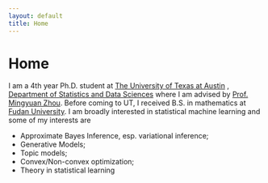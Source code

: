 ```yaml
---
layout: default
title: Home
---
```


<div>
 <h1 class="page-title">Home</h1>
</div>

<div>
<div class="row">
  <p>
  I am a 4th year Ph.D. student at
  <a href="https://www.utexas.edu">The University of Texas at Austin</a> , <a href="https://stat.utexas.edu">Department of Statistics and Data Sciences</a>
  where I am advised by
  <a href="https://mingyuanzhou.github.io">Prof. Mingyuan Zhou</a>. Before coming to UT, I received B.S. in mathematics at <a href="http://www.fudan.edu.cn/en/"> Fudan University</a>.
  I am broadly interested in statistical machine learning and some of my interests are 
  <p>
  <ul>
  <li> Approximate Bayes Inference, esp. variational inference; </li>
  <li> Generative Models; </li>
  <li> Topic models; </li>
  <li> Convex/Non-convex optimization; </li>
  <li> Theory in statistical learning </li>
  </ul>

